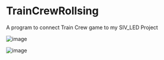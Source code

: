 # TrainCrewRollsing
A program to connect Train Crew game to my SIV_LED Project

![image](https://user-images.githubusercontent.com/58639121/145889293-17eda702-9a31-4beb-b787-d1b2457538f3.png)

![image](https://user-images.githubusercontent.com/58639121/145889334-9826a266-e7e0-4fa2-8f5e-0452244002f3.png)
